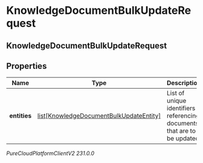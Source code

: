 # KnowledgeDocumentBulkUpdateRequest

## KnowledgeDocumentBulkUpdateRequest

## Properties

|Name | Type | Description | Notes|
|------------ | ------------- | ------------- | -------------|
| **entities** | [list[KnowledgeDocumentBulkUpdateEntity]](KnowledgeDocumentBulkUpdateEntity) | List of unique identifiers referencing documents that are to be updated | |



_PureCloudPlatformClientV2 231.0.0_
